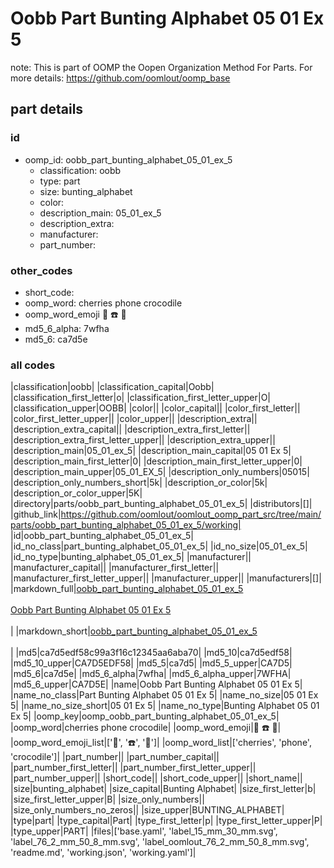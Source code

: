 # Oobb Part Bunting Alphabet 05 01 Ex 5  

note: This is part of OOMP the Oopen Organization Method For Parts. For more details: https://github.com/oomlout/oomp_base

##  part details





### id
* oomp_id: oobb_part_bunting_alphabet_05_01_ex_5
  * classification: oobb
  * type: part
  * size: bunting_alphabet
  * color: 
  * description_main: 05_01_ex_5
  * description_extra: 
  * manufacturer: 
  * part_number: 

### other_codes
* short_code: 
* oomp_word: cherries phone crocodile
* oomp_word_emoji :cherries: :phone: :crocodile:
* md5_6_alpha: 7wfha
* md5_6: ca7d5e

### all codes 
|classification|oobb|
|classification_capital|Oobb|
|classification_first_letter|o|
|classification_first_letter_upper|O|
|classification_upper|OOBB|
|color||
|color_capital||
|color_first_letter||
|color_first_letter_upper||
|color_upper||
|description_extra||
|description_extra_capital||
|description_extra_first_letter||
|description_extra_first_letter_upper||
|description_extra_upper||
|description_main|05_01_ex_5|
|description_main_capital|05 01 Ex 5|
|description_main_first_letter|0|
|description_main_first_letter_upper|0|
|description_main_upper|05_01_EX_5|
|description_only_numbers|05015|
|description_only_numbers_short|5k|
|description_or_color|5k|
|description_or_color_upper|5K|
|directory|parts/oobb_part_bunting_alphabet_05_01_ex_5|
|distributors|[]|
|github_link|https://github.com/oomlout/oomlout_oomp_part_src/tree/main/parts/oobb_part_bunting_alphabet_05_01_ex_5/working|
|id|oobb_part_bunting_alphabet_05_01_ex_5|
|id_no_class|part_bunting_alphabet_05_01_ex_5|
|id_no_size|05_01_ex_5|
|id_no_type|bunting_alphabet_05_01_ex_5|
|manufacturer||
|manufacturer_capital||
|manufacturer_first_letter||
|manufacturer_first_letter_upper||
|manufacturer_upper||
|manufacturers|[]|
|markdown_full|[oobb_part_bunting_alphabet_05_01_ex_5](https://github.com/oomlout/oomlout_oomp_part_src/tree/main/parts/oobb_part_bunting_alphabet_05_01_ex_5/working)<br>[](https://github.com/oomlout/oomlout_oomp_part_src/tree/main/parts/oobb_part_bunting_alphabet_05_01_ex_5/working)<br>[Oobb Part Bunting Alphabet 05 01 Ex 5](https://github.com/oomlout/oomlout_oomp_part_src/tree/main/parts/oobb_part_bunting_alphabet_05_01_ex_5/working)<br><br>|
|markdown_short|[oobb_part_bunting_alphabet_05_01_ex_5](https://github.com/oomlout/oomlout_oomp_part_src/tree/main/parts/oobb_part_bunting_alphabet_05_01_ex_5/working)<br><br>|
|md5|ca7d5edf58c99a3f16c12345aa6aba70|
|md5_10|ca7d5edf58|
|md5_10_upper|CA7D5EDF58|
|md5_5|ca7d5|
|md5_5_upper|CA7D5|
|md5_6|ca7d5e|
|md5_6_alpha|7wfha|
|md5_6_alpha_upper|7WFHA|
|md5_6_upper|CA7D5E|
|name|Oobb Part Bunting Alphabet 05 01 Ex 5|
|name_no_class|Part Bunting Alphabet 05 01 Ex 5|
|name_no_size|05 01 Ex 5|
|name_no_size_short|05 01 Ex 5|
|name_no_type|Bunting Alphabet 05 01 Ex 5|
|oomp_key|oomp_oobb_part_bunting_alphabet_05_01_ex_5|
|oomp_word|cherries phone crocodile|
|oomp_word_emoji|:cherries: :phone: :crocodile:|
|oomp_word_emoji_list|[':cherries:', ':phone:', ':crocodile:']|
|oomp_word_list|['cherries', 'phone', 'crocodile']|
|part_number||
|part_number_capital||
|part_number_first_letter||
|part_number_first_letter_upper||
|part_number_upper||
|short_code||
|short_code_upper||
|short_name||
|size|bunting_alphabet|
|size_capital|Bunting Alphabet|
|size_first_letter|b|
|size_first_letter_upper|B|
|size_only_numbers||
|size_only_numbers_no_zeros||
|size_upper|BUNTING_ALPHABET|
|type|part|
|type_capital|Part|
|type_first_letter|p|
|type_first_letter_upper|P|
|type_upper|PART|
|files|['base.yaml', 'label_15_mm_30_mm.svg', 'label_76_2_mm_50_8_mm.svg', 'label_oomlout_76_2_mm_50_8_mm.svg', 'readme.md', 'working.json', 'working.yaml']|
